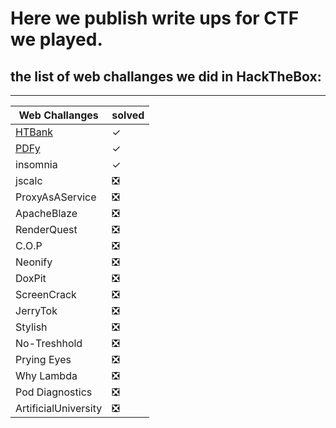 # Here we publish write ups for CTF we played.
## the list of web challanges we did in HackTheBox:
***
| Web Challanges | solved |
| ----------- | ----------- |
| [HTBank](https://github.com/Fire-Null/Write-Ups/blob/main/CTF/web/Htbank/Readme.md) |✓|
|[PDFy](https://github.com/Fire-Null/Write-Ups/blob/main/CTF/web/PDFy/Readme.md) |✓|
|insomnia|✓|
|jscalc|❎|
|ProxyAsAService|❎|
|ApacheBlaze|❎|
|RenderQuest|❎|
|C.O.P|❎|
|Neonify|❎|
|DoxPit|❎|
|ScreenCrack|❎|
|JerryTok|❎|
|Stylish|❎|
|No-Treshhold|❎|
|Prying Eyes|❎|
|Why Lambda|❎|
|Pod Diagnostics|❎|
|ArtificialUniversity|❎|
